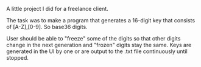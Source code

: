 A little project I did for a freelance client. 

The task was to make a program that generates a 16-digit key that consists of [A-Z],[0-9]. So base36 digits. 

User should be able to "freeze" some of the digits so that other digits change in the next generation and "frozen" digits stay the same. Keys are generated in the UI by one or are output to the .txt file continuously until stopped.
